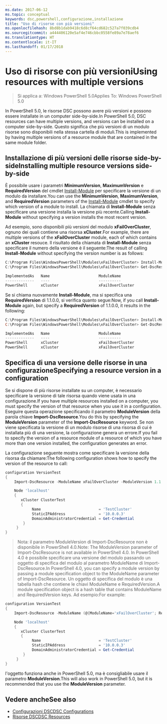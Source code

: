 ```yaml
---
ms.date: 2017-06-12
ms.topic: conceptual
keywords: dsc,powershell,configurazione,installazione
title: "Uso di risorse con più versioni"
ms.openlocfilehash: 8bd8b1dab9418c6d8cf64cd682c527a7f039cdb4
ms.sourcegitcommit: a444406120e5af4e746cbbc0558fe89a7e78aef6
ms.translationtype: HT
ms.contentlocale: it-IT
ms.lasthandoff: 01/17/2018
---
```

# <a name="using-resources-with-multiple-versions"></a><span data-ttu-id="96804-103">Uso di risorse con più versioni</span><span class="sxs-lookup"><span data-stu-id="96804-103">Using resources with multiple versions</span></span>

> <span data-ttu-id="96804-104">Si applica a: Windows PowerShell 5.0</span><span class="sxs-lookup"><span data-stu-id="96804-104">Applies To: Windows PowerShell 5.0</span></span>

<span data-ttu-id="96804-105">In PowerShell 5.0, le risorse DSC possono avere più versioni e possono essere installate in un computer side-by-side.</span><span class="sxs-lookup"><span data-stu-id="96804-105">In PowerShell 5.0, DSC resources can have multiple versions, and versions can be installed on a computer side-by-side.</span></span> <span data-ttu-id="96804-106">Questo significa che più versioni di un modulo risorse sono disponibili nella stessa cartella di moduli.</span><span class="sxs-lookup"><span data-stu-id="96804-106">This is implemented by having multiple versions of a resource module that are contained in the same module folder.</span></span>

## <a name="installing-multiple-resource-versions-side-by-side"></a><span data-ttu-id="96804-107">Installazione di più versioni delle risorse side-by-side</span><span class="sxs-lookup"><span data-stu-id="96804-107">Installing multiple resource versions side-by-side</span></span>

<span data-ttu-id="96804-108">È possibile usare i parametri **MinimumVersion**, **MaximumVersion** e **RequiredVersion** del cmdlet [Install-Module](https://technet.microsoft.com/en-us/library/dn807162.aspx) per specificare la versione di un modulo da installare.</span><span class="sxs-lookup"><span data-stu-id="96804-108">You can use the **MinimumVersion**, **MaximumVersion**, and **RequiredVersion** parameters of the [Install-Module](https://technet.microsoft.com/en-us/library/dn807162.aspx) cmdlet to specify which version of a module to install.</span></span> <span data-ttu-id="96804-109">La chiamata di **Install-Module** senza specificare una versione installa la versione più recente.</span><span class="sxs-lookup"><span data-stu-id="96804-109">Calling **Install-Module** without specifying a version installs the most recent version.</span></span>

<span data-ttu-id="96804-110">Ad esempio, sono disponibili più versioni del modulo **xFailOverCluster**, ognuno dei quali contiene una risorsa **xCluster**.</span><span class="sxs-lookup"><span data-stu-id="96804-110">For example, there are multiple versions of the **xFailOverCluster** module, each of which contains an **xCluster** resouce.</span></span> <span data-ttu-id="96804-111">Il risultato della chiamata di **Install-Module** senza specificare il numero della versione è il seguente:</span><span class="sxs-lookup"><span data-stu-id="96804-111">The result of calling **Install-Module** without specifying the version number is as follows:</span></span>

```powershell
C:\Program Files\WindowsPowerShell\Modules\xFailOverCluster> Install-Module xFailOverCluster
C:\Program Files\WindowsPowerShell\Modules\xFailOverCluster> Get-DscResource xCluster

ImplementedAs   Name                      ModuleName                     Version    Properties
-------------   ----                      ----------                     -------    ----------
PowerShell      xCluster                  xFailOverCluster               1.2.0.0    {DomainAdministratorCredential, ...
```

<span data-ttu-id="96804-112">Se si chiama nuovamente **Install-Module**, ma si specifica una **RequiredVersion** di 1.1.0.0, si verifica quanto segue:</span><span class="sxs-lookup"><span data-stu-id="96804-112">Now, if you call **Install-Module** again, but specify a **RequiredVersion** of 1.1.0.0, it results in the following:</span></span>

```powershell
C:\Program Files\WindowsPowerShell\Modules\xFailOverCluster> Install-Module xFailOverCluster -RequiredVersion 1.1
C:\Program Files\WindowsPowerShell\Modules\xFailOverCluster> Get-DscResource xCluster

ImplementedAs   Name                      ModuleName                     Version    Properties
-------------   ----                      ----------                     -------    ----------
PowerShell      xCluster                  xFailOverCluster               1.1        {DomainAdministratorCredential, Name, ...
PowerShell      xCluster                  xFailOverCluster               1.2.0.0    {DomainAdministratorCredential, Name, ...
```

## <a name="specifying-a-resource-version-in-a-configuration"></a><span data-ttu-id="96804-113">Specifica di una versione delle risorse in una configurazione</span><span class="sxs-lookup"><span data-stu-id="96804-113">Specifying a resource version in a configuration</span></span>

<span data-ttu-id="96804-114">Se si dispone di più risorse installate su un computer, è necessario specificare la versione di tale risorsa quando viene usata in una configurazione.</span><span class="sxs-lookup"><span data-stu-id="96804-114">If you have multiple resources installed on a computer, you must specify the version of that resource when you use it in a configuration.</span></span> <span data-ttu-id="96804-115">Eseguire questa operazione specificando il parametro **ModuleVersion** della parola chiave **Import-DscResource**.</span><span class="sxs-lookup"><span data-stu-id="96804-115">You do this by specifying the **ModuleVersion** parameter of the **Import-DscResource** keyword.</span></span> <span data-ttu-id="96804-116">Se non viene specificata la versione di un modulo risorse di una risorsa di cui è installata più di una versione, la configurazione genera un errore.</span><span class="sxs-lookup"><span data-stu-id="96804-116">If you fail to specify the version of a resource module of a resource of which you have more than one version installed, the configuration generates an error.</span></span>

<span data-ttu-id="96804-117">La configurazione seguente mostra come specificare la versione della risorsa da chiamare:</span><span class="sxs-lookup"><span data-stu-id="96804-117">The following configuration shows how to specify the version of the resource to call:</span></span>

```powershell
configuration VersionTest
{
    Import-DscResource -ModuleName xFailOverCluster -ModuleVersion 1.1

    Node 'localhost'
    {
       xCluster ClusterTest
       {
            Name                          = 'TestCluster'
            StaticIPAddress               = '10.0.0.3'
            DomainAdministratorCredential = Get-Credential
        }
     }
}     
```

><span data-ttu-id="96804-118">Nota: il parametro ModuleVersion di Import-DscResource non è disponibile in PowerShell 4.0.</span><span class="sxs-lookup"><span data-stu-id="96804-118">Note: The ModuleVersion parameter of Import-DscResource is not available in PowerShell 4.0.</span></span> <span data-ttu-id="96804-119">In PowerShell 4.0 è possibile specificare una versione del modulo passando un oggetto di specifica del modulo al parametro ModuleName di Import-DscResource.</span><span class="sxs-lookup"><span data-stu-id="96804-119">In PowerShell 4.0, you can specify a module version by passing a module specification object to the ModuleName parameter of Import-DscResource.</span></span> <span data-ttu-id="96804-120">Un oggetto di specifica del modulo è una tabella hash che contiene le chiavi ModuleName e RequiredVersion.</span><span class="sxs-lookup"><span data-stu-id="96804-120">A module specification object is a hash table that contains ModuleName and RequiredVersion  keys.</span></span> <span data-ttu-id="96804-121">Ad esempio:</span><span class="sxs-lookup"><span data-stu-id="96804-121">For example:</span></span>

```powershell
configuration VersionTest
{
    Import-DscResource -ModuleName (@{ModuleName='xFailOverCluster'; RequiredVersion='1.1'} )

    Node 'localhost'
    {
       xCluster ClusterTest
       {
            Name                          = 'TestCluster'
            StaticIPAddress               = '10.0.0.3'
            DomainAdministratorCredential = Get-Credential
        }
     }
}     
```

<span data-ttu-id="96804-122">l'oggetto funziona anche in PowerShell 5.0, ma è consigliabile usare il parametro **ModuleVersion**.</span><span class="sxs-lookup"><span data-stu-id="96804-122">This will also work in PowerShell 5.0, but it is recommended that you use the **ModuleVersion** parameter.</span></span>

## <a name="see-also"></a><span data-ttu-id="96804-123">Vedere anche</span><span class="sxs-lookup"><span data-stu-id="96804-123">See also</span></span>
* [<span data-ttu-id="96804-124">Configurazioni DSC</span><span class="sxs-lookup"><span data-stu-id="96804-124">DSC Configurations</span></span>](configurations.md)
* [<span data-ttu-id="96804-125">Risorse DSC</span><span class="sxs-lookup"><span data-stu-id="96804-125">DSC Resources</span></span>](resources.md)


